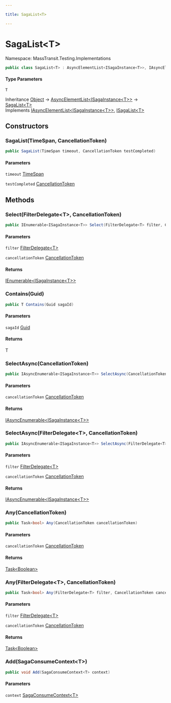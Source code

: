 ```yaml
---

title: SagaList<T>

---
```


# SagaList\<T\>

Namespace: MassTransit.Testing.Implementations

```csharp
public class SagaList<T> : AsyncElementList<ISagaInstance<T>>, IAsyncElementList<ISagaInstance<T>>, ISagaList<T>
```

#### Type Parameters

`T`<br/>

Inheritance [Object](https://learn.microsoft.com/en-us/dotnet/api/system.object) → [AsyncElementList\<ISagaInstance\<T\>\>](../masstransit-testing-implementations/asyncelementlist-1) → [SagaList\<T\>](../masstransit-testing-implementations/sagalist-1)<br/>
Implements [IAsyncElementList\<ISagaInstance\<T\>\>](../masstransit-testing/iasyncelementlist-1), [ISagaList\<T\>](../masstransit-testing/isagalist-1)

## Constructors

### **SagaList(TimeSpan, CancellationToken)**

```csharp
public SagaList(TimeSpan timeout, CancellationToken testCompleted)
```

#### Parameters

`timeout` [TimeSpan](https://learn.microsoft.com/en-us/dotnet/api/system.timespan)<br/>

`testCompleted` [CancellationToken](https://learn.microsoft.com/en-us/dotnet/api/system.threading.cancellationtoken)<br/>

## Methods

### **Select(FilterDelegate\<T\>, CancellationToken)**

```csharp
public IEnumerable<ISagaInstance<T>> Select(FilterDelegate<T> filter, CancellationToken cancellationToken)
```

#### Parameters

`filter` [FilterDelegate\<T\>](../masstransit-testing/filterdelegate-1)<br/>

`cancellationToken` [CancellationToken](https://learn.microsoft.com/en-us/dotnet/api/system.threading.cancellationtoken)<br/>

#### Returns

[IEnumerable\<ISagaInstance\<T\>\>](https://learn.microsoft.com/en-us/dotnet/api/system.collections.generic.ienumerable-1)<br/>

### **Contains(Guid)**

```csharp
public T Contains(Guid sagaId)
```

#### Parameters

`sagaId` [Guid](https://learn.microsoft.com/en-us/dotnet/api/system.guid)<br/>

#### Returns

T<br/>

### **SelectAsync(CancellationToken)**

```csharp
public IAsyncEnumerable<ISagaInstance<T>> SelectAsync(CancellationToken cancellationToken)
```

#### Parameters

`cancellationToken` [CancellationToken](https://learn.microsoft.com/en-us/dotnet/api/system.threading.cancellationtoken)<br/>

#### Returns

[IAsyncEnumerable\<ISagaInstance\<T\>\>](https://learn.microsoft.com/en-us/dotnet/api/system.collections.generic.iasyncenumerable-1)<br/>

### **SelectAsync(FilterDelegate\<T\>, CancellationToken)**

```csharp
public IAsyncEnumerable<ISagaInstance<T>> SelectAsync(FilterDelegate<T> filter, CancellationToken cancellationToken)
```

#### Parameters

`filter` [FilterDelegate\<T\>](../masstransit-testing/filterdelegate-1)<br/>

`cancellationToken` [CancellationToken](https://learn.microsoft.com/en-us/dotnet/api/system.threading.cancellationtoken)<br/>

#### Returns

[IAsyncEnumerable\<ISagaInstance\<T\>\>](https://learn.microsoft.com/en-us/dotnet/api/system.collections.generic.iasyncenumerable-1)<br/>

### **Any(CancellationToken)**

```csharp
public Task<bool> Any(CancellationToken cancellationToken)
```

#### Parameters

`cancellationToken` [CancellationToken](https://learn.microsoft.com/en-us/dotnet/api/system.threading.cancellationtoken)<br/>

#### Returns

[Task\<Boolean\>](https://learn.microsoft.com/en-us/dotnet/api/system.threading.tasks.task-1)<br/>

### **Any(FilterDelegate\<T\>, CancellationToken)**

```csharp
public Task<bool> Any(FilterDelegate<T> filter, CancellationToken cancellationToken)
```

#### Parameters

`filter` [FilterDelegate\<T\>](../masstransit-testing/filterdelegate-1)<br/>

`cancellationToken` [CancellationToken](https://learn.microsoft.com/en-us/dotnet/api/system.threading.cancellationtoken)<br/>

#### Returns

[Task\<Boolean\>](https://learn.microsoft.com/en-us/dotnet/api/system.threading.tasks.task-1)<br/>

### **Add(SagaConsumeContext\<T\>)**

```csharp
public void Add(SagaConsumeContext<T> context)
```

#### Parameters

`context` [SagaConsumeContext\<T\>](../../masstransit-abstractions/masstransit/sagaconsumecontext-1)<br/>
